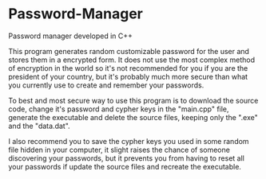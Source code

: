 # Password-Manager
 Password manager developed in C++
 
This program generates random customizable password for the user and stores them in a encrypted form. It does not use the most complex method of encryption in the world so it's not recommended for you if you are the president of your country, but it's probably much more secure than what you currently use to create and remember your passwords.

To best and most secure way to use this program is to download the source code, change it's password and cypher keys in the "main.cpp" file, generate the executable and delete the source files, keeping only the ".exe" and the "data.dat".

I also recommend you to save the cypher keys you used in some random file hidden in your computer, it slight raises the chance of someone discovering your passwords, but it prevents you from having to reset all your passwords if update the source files and recreate the executable.
